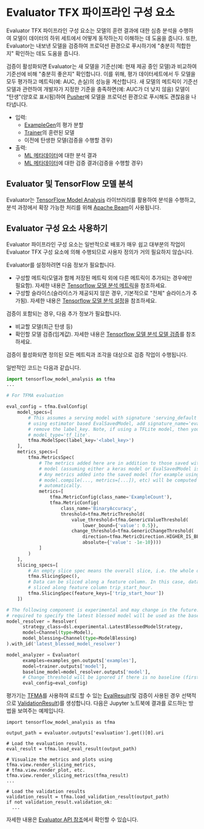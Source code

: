 # Evaluator TFX 파이프라인 구성 요소

Evaluator TFX 파이프라인 구성 요소는 모델의 훈련 결과에 대한 심층 분석을 수행하여 모델이 데이터의 하위 세트에서 어떻게 동작하는지 이해하는 데 도움을 줍니다. 또한, Evaluator는 내보낸 모델을 검증하여 프로덕션 환경으로 푸시하기에 "충분히 적합한지" 확인하는 데도 도움을 줍니다.

검증이 활성화되면 Evaluator는 새 모델을 기준선(예: 현재 제공 중인 모델)과 비교하여 기준선에 비해 "충분히 좋은지" 확인합니다. 이를 위해, 평가 데이터세트에서 두 모델을 모두 평가하고 메트릭(예: AUC, 손실)의 성능을 계산합니다. 새 모델의 메트릭이 기준선 모델과 관련하여 개발자가 지정한 기준을 충족하면(예: AUC가 더 낮지 않음) 모델이 "탄생"(양호로 표시됨)하여 [Pusher](pusher.md)에 모델을 프로덕션 환경으로 푸시해도 괜찮음을 나타냅니다.

- 입력:
    - [ExampleGen](https://www.tensorflow.org/tfx/guide/examplegen)의 평가 분할
    - [Trainer](trainer.md)의 훈련된 모델
    - 이전에 탄생한 모델(검증을 수행할 경우)
- 출력:
    - [ML 메타데이터](mlmd.md)에 대한 분석 결과
    - [ML 메타데이터](mlmd.md)에 대한 검증 결과(검증을 수행할 경우)

## Evaluator 및 TensorFlow 모델 분석

Evaluator는 [TensorFlow Model Analysis](tfma.md) 라이브러리를 활용하여 분석을 수행하고, 분석 과정에서 확장 가능한 처리를 위해 [Apache Beam](beam.md)이 사용됩니다.

## Evaluator 구성 요소 사용하기

Evaluator 파이프라인 구성 요소는 일반적으로 배포가 매우 쉽고 대부분의 작업이 Evaluator TFX 구성 요소에 의해 수행되므로 사용자 정의가 거의 필요하지 않습니다.

Evaluator를 설정하려면 다음 정보가 필요합니다.

- 구성할 메트릭(모델과 함께 저장된 메트릭 외에 다른 메트릭이 추가되는 경우에만 필요함). 자세한 내용은 [Tensorflow 모델 분석 메트릭](https://github.com/tensorflow/model-analysis/blob/master/g3doc/metrics.md)을 참조하세요.
- 구성할 슬라이스(슬라이스가 제공되지 않은 경우, 기본적으로 "전체" 슬라이스가 추가됨). 자세한 내용은 [Tensorflow 모델 분석 설정](https://github.com/tensorflow/model-analysis/blob/master/g3doc/setup.md)을 참조하세요.

검증이 포함되는 경우, 다음 추가 정보가 필요합니다.

- 비교할 모델(최근 탄생 등)
- 확인할 모델 검증(임계값). 자세한 내용은 [Tensorflow 모델 분석 모델 검증](https://github.com/tensorflow/model-analysis/blob/master/g3doc/model_validations.md)를 참조하세요.

검증이 활성화되면 정의된 모든 메트릭과 조각을 대상으로 검증 작업이 수행됩니다.

일반적인 코드는 다음과 같습니다.

```python
import tensorflow_model_analysis as tfma
...

# For TFMA evaluation

eval_config = tfma.EvalConfig(
    model_specs=[
        # This assumes a serving model with signature 'serving_default'. If
        # using estimator based EvalSavedModel, add signature_name='eval' and
        # remove the label_key. Note, if using a TFLite model, then you must set
        # model_type='tf_lite'.
        tfma.ModelSpec(label_key='<label_key>')
    ],
    metrics_specs=[
        tfma.MetricsSpec(
            # The metrics added here are in addition to those saved with the
            # model (assuming either a keras model or EvalSavedModel is used).
            # Any metrics added into the saved model (for example using
            # model.compile(..., metrics=[...]), etc) will be computed
            # automatically.
            metrics=[
                tfma.MetricConfig(class_name='ExampleCount'),
                tfma.MetricConfig(
                    class_name='BinaryAccuracy',
                    threshold=tfma.MetricThreshold(
                        value_threshold=tfma.GenericValueThreshold(
                            lower_bound={'value': 0.5}),
                        change_threshold=tfma.GenericChangeThreshold(
                            direction=tfma.MetricDirection.HIGHER_IS_BETTER,
                            absolute={'value': -1e-10})))
            ]
        )
    ],
    slicing_specs=[
        # An empty slice spec means the overall slice, i.e. the whole dataset.
        tfma.SlicingSpec(),
        # Data can be sliced along a feature column. In this case, data is
        # sliced along feature column trip_start_hour.
        tfma.SlicingSpec(feature_keys=['trip_start_hour'])
    ])

# The following component is experimental and may change in the future. This is
# required to specify the latest blessed model will be used as the baseline.
model_resolver = Resolver(
      strategy_class=dsl.experimental.LatestBlessedModelStrategy,
      model=Channel(type=Model),
      model_blessing=Channel(type=ModelBlessing)
).with_id('latest_blessed_model_resolver')

model_analyzer = Evaluator(
      examples=examples_gen.outputs['examples'],
      model=trainer.outputs['model'],
      baseline_model=model_resolver.outputs['model'],
      # Change threshold will be ignored if there is no baseline (first run).
      eval_config=eval_config)
```

평가기는 [TFMA](https://www.tensorflow.org/tfx/model_analysis/api_docs/python/tfma/EvalResult)를 사용하여 로드할 수 있는 [EvalResult](https://www.tensorflow.org/tfx/model_analysis/api_docs/python/tfma/ValidationResult)(및 검증이 사용된 경우 선택적으로 [ValidationResult](tfma.md))를 생성합니다. 다음은 Jupyter 노트북에 결과를 로드하는 방법을 보여주는 예제입니다.

```
import tensorflow_model_analysis as tfma

output_path = evaluator.outputs['evaluation'].get()[0].uri

# Load the evaluation results.
eval_result = tfma.load_eval_result(output_path)

# Visualize the metrics and plots using tfma.view.render_slicing_metrics,
# tfma.view.render_plot, etc.
tfma.view.render_slicing_metrics(tfma_result)
...

# Load the validation results
validation_result = tfma.load_validation_result(output_path)
if not validation_result.validation_ok:
  ...
```

자세한 내용은 [Evaluator API 참조](https://www.tensorflow.org/tfx/api_docs/python/tfx/v1/components/Evaluator)에서 확인할 수 있습니다.
